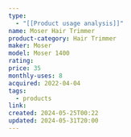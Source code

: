 ```yaml
---
type:
  - "[[Product usage analysis]]"
name: Moser Hair Trimmer
product-category: Hair Trimmer
maker: Moser
model: Moser 1400
rating: 
price: 35
monthly-uses: 8
acquired: 2022-04-04
tags:
  - products
link: 
created: 2024-05-25T00:22
updated: 2024-05-31T20:00
---
```

